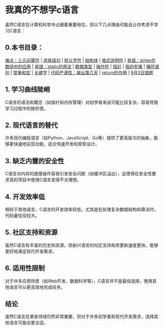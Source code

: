 # 我真的不想学c语言

虽然C语言在计算机科学中占据着重要地位，但以下几点理由可能会让你考虑不学习C语言：

## 0.本书目录：

[难点：三元运算符](./难点：三元运算符) | [选择语句](./选择语句) | [转义字符](./转义字符) | [结构体](./结构体) | [格式说明符](./格式说明符) | [易错：strlen在数组中的应用](./易错：strlen在数组中的应用) | [易错：static的用法](./易错：static的用法) | [数据类型](./数据类型) | [操作符](./操作符) | [指针](./指针) | [我的牢骚](./我的牢骚) | [循环语句](./循环语句) | [常量和宏](./常量和宏) | [关键字](./关键字) | [代码严谨性：输出第几天](./代码严谨性：输出第几天) | [return的作用](./return的作用) | [9月3日错题](./9月3日错题)


## 1. 学习曲线陡峭

C语言的语法和概念（如指针和内存管理）对初学者来说可能比较复杂，容易导致学习过程中的挫折感。

## 2. 现代语言的替代

许多现代编程语言（如Python、JavaScript、Go等）提供了更高层次的抽象，能够更快速地实现功能，适合快速开发和原型设计。

## 3. 缺乏内置的安全性

C语言对内存的直接操作容易引发安全问题（如缓冲区溢出），这使得在安全性要求高的项目中使用C语言变得不太理想。

## 4. 开发效率低

相较于其他语言，C语言的开发效率较低，尤其是在处理复杂数据结构和算法时，代码量往往较大。

## 5. 社区支持和资源

虽然C语言有丰富的历史和资源，但新兴语言的社区支持和库更新速度更快，能够更好地满足现代开发需求。

## 6. 适用性限制

对于许多应用场景（如Web开发、数据科学等），C语言并不是最佳选择，使用其他语言可以更高效地完成任务。

## 结论

虽然C语言在某些领域仍然非常重要，但对于许多初学者和现代开发需求，选择其他语言可能会更合适。
